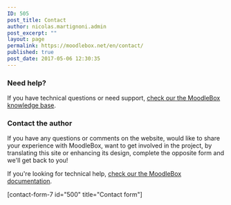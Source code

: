 ```yaml
---
ID: 505
post_title: Contact
author: nicolas.martignoni.admin
post_excerpt: ""
layout: page
permalink: https://moodlebox.net/en/contact/
published: true
post_date: 2017-05-06 12:30:35
---
```

<h3>Need help?</h3>
If you have technical questions or need support, <a href="https://moodlebox.net/fr/help/">check our the MoodleBox knowledge base</a>.
<h3>Contact the author</h3>
If you have any questions or comments on the website, would like to share your experience with MoodleBox, want to get involved in the project, by translating this site or enhancing its design, complete the opposite form and we'll get back to you!

If you're looking for technical help, <a href="https://moodlebox.net/fr/help/">check our the MoodleBox documentation</a>.

[contact-form-7 id="500" title="Contact form"]
